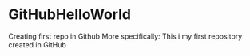 # GitHubHelloWorld
Creating first repo in Github
More specifically: This i my first repository created in GitHub
